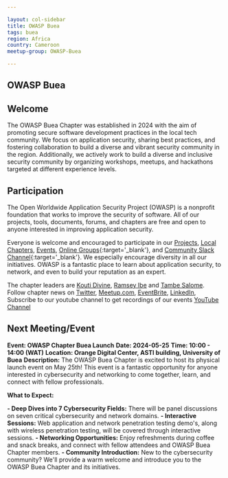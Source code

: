 ```yaml
---

layout: col-sidebar
title: OWASP Buea
tags: buea
region: Africa
country: Cameroon
meetup-group: OWASP-Buea

---
```



OWASP Buea
----------

## Welcome
The OWASP Buea Chapter was established in 2024 with the aim of promoting secure software development practices in the local tech community. We focus on application security, sharing best practices, and fostering collaboration to build a diverse and vibrant security community in the region. Additionally, we actively work to build a diverse and inclusive security community by organizing workshops, meetups, and hackathons targeted at different experience levels.

## Participation
The Open Worldwide Application Security Project (OWASP) is a nonprofit foundation that works to improve the security of software. All of our projects, tools, documents, forums, and chapters are free and open to anyone interested in improving application security.

Everyone is welcome and encouraged to participate in our [Projects](/projects/), [Local Chapters](/chapters/), [Events](/events/), [Online Groups](https://groups.google.com/a/owasp.com/){:target='_blank'}, and [Community Slack Channel](https://owasp.slack.com/){:target='_blank'}. We especially encourage diversity in all our initiatives. OWASP is a fantastic place to learn about application security, to network, and even to build your reputation as an expert. 

The chapter leaders are <a href="mailto:kouti.divinen@owasp.org">Kouti Divine</a>, <a href="mailto:ramsey.ibe@owasp.org">Ramsey Ibe</a> and <a href="mailto:tambe.salome@owasp.org">Tambe Salome</a>. Follow chapter news on [Twitter](#), [Meetup.com](#), [EventBrite](#), [LinkedIn](#), Subscribe to our youtube channel to get recordings of our events [YouTube Channel](#)

Next Meeting/Event <!-- You should keep this section as it will populate your meetup events -->
---------------------
**Event: OWASP Chapter Buea Launch**
**Date: 2024-05-25**
**Time: 10:00 - 14:00 (WAT)**
**Location: Orange Digital Center, ASTI building, University of Buea**
**Description:**
The OWASP Buea Chapter is excited to host its physical launch event on May 25th!
This event is a fantastic opportunity for anyone interested in cybersecurity and networking to come together, learn, and connect with fellow professionals.

**What to Expect:**

  **- Deep Dives into 7 Cybersecurity Fields:** There will be panel discussions on seven critical cybersecurity and network domains.
  **- Interactive Sessions:** Web application and network penetration testing demo's, along with wireless penetration testing, will be covered through interactive sessions.
  **- Networking Opportunities:** Enjoy refreshments during coffee and snack breaks, and connect with fellow attendees and OWASP Buea Chapter members.
  **- Community Introduction:** New to the cybersecurity community? We'll provide a warm welcome and introduce you to the OWASP Buea Chapter and its initiatives. 

<!-- No upcoming events yet. -->
<!-- {% include chapter_events.html group=page.meetup-group %} -->

